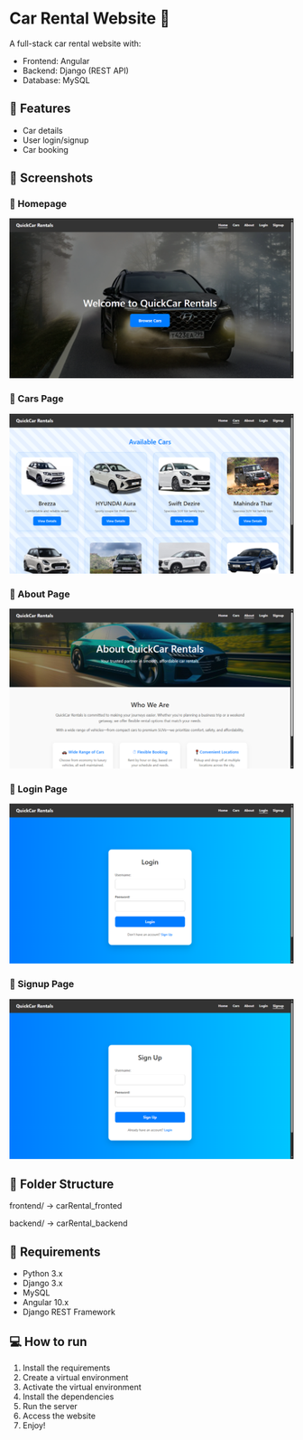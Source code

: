 # Car Rental Website 🚗

A full-stack car rental website with:

- Frontend: Angular
- Backend: Django (REST API)
- Database: MySQL

## 📝 Features
- Car details
- User login/signup
- Car booking 

## 📸 Screenshots
### 🔹 Homepage
![Homepage](images/Home_page.png)

### 🔹 Cars Page
![Cars](images/Cars_details.png)

### 🔹 About Page
![About](images/About_page.png)

### 🔹 Login Page
![Login](images/Login_page.png)

### 🔹 Signup Page
![Signup](images/SignUp_page.png)

## 📂 Folder Structure
frontend/ → carRental_fronted

backend/ → carRental_backend

## 📝 Requirements
- Python 3.x
- Django 3.x
- MySQL
- Angular 10.x
- Django REST Framework

## 💻 How to run
1. Install the requirements
2. Create a virtual environment
3. Activate the virtual environment
4. Install the dependencies
5. Run the server
6. Access the website
7. Enjoy!
